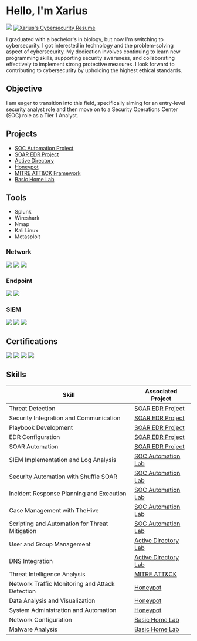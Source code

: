 # Hello, I'm Xarius 
<a href="https://linkedin.com/in/xarius-mickens-564b3a171/"><img src="https://img.shields.io/badge/-LinkedIn-0072b1?&style=for-the-badge&logo=linkedin&logoColor=white" /></a> <a href="https://github.com/user-attachments/files/16903218/Xarius.M.Cybersecurity.resume.docx">
    <img src="https://img.shields.io/badge/-Resume-0072b1?style=for-the-badge&logo=readme&logoColor=white" alt="Xarius's Cybersecurity Resume" />
</a>



I graduated with a bachelor's in biology, but now I'm switching to cybersecurity. I got interested in technology and the problem-solving aspect of cybersecurity. My dedication involves continuing to learn new programming skills, supporting security awareness, and collaborating effectively to implement strong protective measures. I look forward to contributing to cybersecurity by upholding the highest ethical standards.

## Objective

I am eager to transition into this field, specifically aiming for an entry-level security analyst role and then move on to a Security Operations Center (SOC) role as a Tier 1 Analyst.


## Projects
- [SOC Automation Project](https://github.com/Xmick01/SOC-Automation-Project-)
- [SOAR EDR Project](https://github.com/Xmick01/SOAR-EDR-Project)
- [Active Directory](https://github.com/Xmick01/Active-Directory-lab/blob/main/README.md)
- [Honeypot](https://github.com/Xmick01/Deploying-and-Managing-a-T-Pot-Honeypot)
- [MITRE ATT&CK Framework](https://github.com/Xmick01/MITRE-ATT-CK-Framework-Implementation-Project)
- [Basic Home Lab](https://github.com/Xmick01/Basic-Home-Lab)


## Tools
- Splunk
- Wireshark
- Nmap
- Kali Linux
- Metasploit

### Network
<div>
    <img src="https://img.shields.io/badge/-Wireshark-1679A7?&style=for-the-badge&logo=Wireshark&logoColor=white" />
    <img src="https://img.shields.io/badge/-Suricata-EF3B2D?&style=for-the-badge&logo=Suricata&logoColor=white" />
    <img src="https://img.shields.io/badge/-Zeek-777BB4?&style=for-the-badge&logo=Zeek&logoColor=white" />
</div>

### Endpoint
<div>
    <img src="https://img.shields.io/badge/-Microsoft_Defender_for_Endpoint-00A4EF?&style=for-the-badge&logo=Microsoft&logoColor=white" />
    <img src="https://img.shields.io/badge/-Velociraptor-4B275F?&style=for-the-badge&logo=Velociraptor&logoColor=white" />
</div>

### SIEM
<div>
    <img src="https://img.shields.io/badge/-Microsoft_Sentinel-0078D4?&style=for-the-badge&logo=Microsoft&logoColor=white" />
    <img src="https://img.shields.io/badge/-Splunk-000000?&style=for-the-badge&logo=Splunk&logoColor=white" />
    <img src="https://img.shields.io/badge/-Elastic-005571?&style=for-the-badge&logo=Elastic&logoColor=white" />
</div>

## Certifications
<div>
<img src="https://img.shields.io/badge/-Google%20Cybersecurity-FF0000?style=for-the-badge&logo=Google&logoColor=white" />
<img src="https://img.shields.io/badge/-Google%20IT-FF0000?style=for-the-badge&logo=Google&logoColor=white" />
<img src="https://img.shields.io/badge/-Google%20Data%20Analytics-FF0000?style=for-the-badge&logo=Google&logoColor=white" />
<img src="https://img.shields.io/badge/-Python%20for%20Cybersecurity%20Specialization%20(Infosec)-FF0000?style=for-the-badge&logo=Python&logoColor=white" />
</div>

## Skills

| Skill                                         | Associated Project         |
|-----------------------------------------------|----------------------------|
| Threat Detection                             | <a href="https://github.com/Xmick01/SOAR-EDR-Project">SOAR EDR Project</a> |
| Security Integration and Communication       | <a href="https://github.com/Xmick01/SOAR-EDR-Project">SOAR EDR Project</a> |
| Playbook Development                         | <a href="https://github.com/Xmick01/SOAR-EDR-Project">SOAR EDR Project</a> |
|  EDR Configuration                        | <a href="https://github.com/Xmick01/SOAR-EDR-Project">SOAR EDR Project</a> |
|  SOAR Automation                        | <a href="https://github.com/Xmick01/SOAR-EDR-Project">SOAR EDR Project</a> |
| SIEM Implementation and Log Analysis         | <a href="https://github.com/Xmick01/SOC-Automation-Project-">SOC Automation Lab</a> |
| Security Automation with Shuffle SOAR        | <a href="https://github.com/Xmick01/SOC-Automation-Project-">SOC Automation Lab</a> |
| Incident Response Planning and Execution     | <a href="https://github.com/Xmick01/SOC-Automation-Project-">SOC Automation Lab</a> |
| Case Management with TheHive                 | <a href="https://github.com/Xmick01/SOC-Automation-Project-">SOC Automation Lab</a> |
| Scripting and Automation for Threat Mitigation | <a href="https://github.com/Xmick01/SOC-Automation-Project-">SOC Automation Lab</a> |
| User and Group Management                    | <a href="https://github.com/Xmick01/Active-Directory-lab/blob/main/README.md">Active Directory Lab</a> |
| DNS Integration                              | <a href="https://github.com/Xmick01/Active-Directory-lab/blob/main/README.md">Active Directory Lab</a> |
| Threat Intelligence Analysis                 | <a href="https://github.com/Xmick01/MITRE-ATT-CK-Framework-Implementation-Project">MITRE ATT&CK</a> |
| Network Traffic Monitoring and Attack Detection | <a href="https://github.com/Xmick01/Deploying-and-Managing-a-T-Pot-Honeypot">Honeypot</a> |
| Data Analysis and Visualization              | <a href="https://github.com/Xmick01/Deploying-and-Managing-a-T-Pot-Honeypot">Honeypot</a> |
| System Administration and Automation         | <a href="https://github.com/Xmick01/Deploying-and-Managing-a-T-Pot-Honeypot">Honeypot</a> |
| Network Configuration                        | <a href="https://github.com/Xmick01/Basic-Home-Lab">Basic Home Lab</a> |
| Malware Analysis                             | <a href="https://github.com/Xmick01/Basic-Home-Lab">Basic Home Lab</a> |


